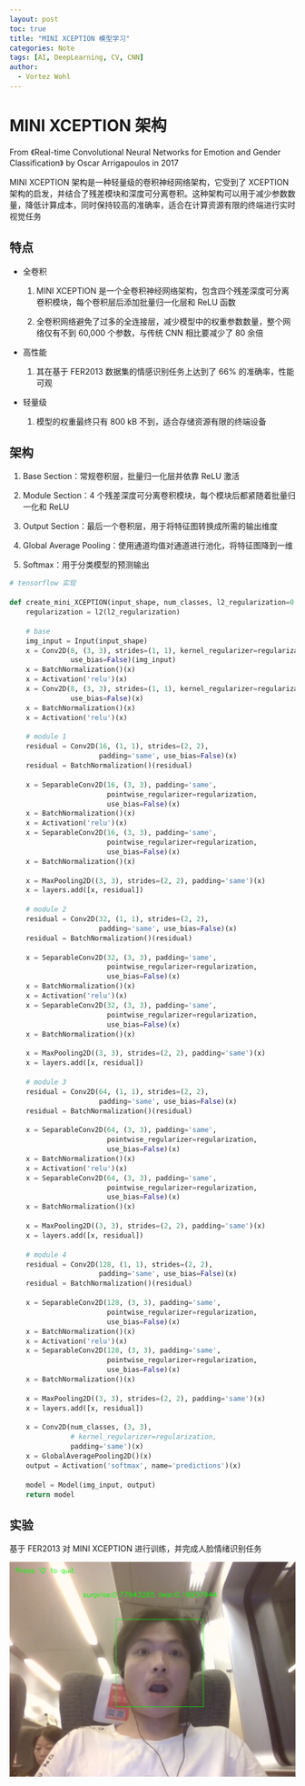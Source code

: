 ```yaml
---
layout: post
toc: true
title: "MINI XCEPTION 模型学习"
categories: Note
tags: [AI, DeepLearning, CV, CNN]
author:
  - Vortez Wohl
---
```

# MINI XCEPTION 架构

From 《Real-time Convolutional Neural Networks for Emotion and Gender Classification》 by Oscar Arrigapoulos in 2017

 MINI XCEPTION 架构是一种轻量级的卷积神经网络架构，它受到了 XCEPTION 架构的启发，并结合了残差模块和深度可分离卷积。这种架构可以用于减少参数数量，降低计算成本，同时保持较高的准确率，适合在计算资源有限的终端进行实时视觉任务

## 特点

- 全卷积

    1. MINI XCEPTION 是一个全卷积神经网络架构，包含四个残差深度可分离卷积模块，每个卷积层后添加批量归一化层和 ReLU 函数

    2. 全卷积网络避免了过多的全连接层，减少模型中的权重参数数量，整个网络仅有不到 60,000 个参数，与传统 CNN 相比要减少了 80 余倍

- 高性能

    1. 其在基于 FER2013 数据集的情感识别任务上达到了 66% 的准确率，性能可观

- 轻量级

    1. 模型的权重最终只有 800 kB 不到，适合存储资源有限的终端设备

## 架构

1. Base Section：常规卷积层，批量归一化层并依靠 ReLU 激活

2. Module Section：4 个残差深度可分离卷积模块，每个模块后都紧随着批量归一化和 ReLU

3. Output Section：最后一个卷积层，用于将特征图转换成所需的输出维度

4. Global Average Pooling：使用通道均值对通道进行池化，将特征图降到一维

5. Softmax：用于分类模型的预测输出

```python
# tensorflow 实现

def create_mini_XCEPTION(input_shape, num_classes, l2_regularization=0.01) -> Model:
    regularization = l2(l2_regularization)

    # base
    img_input = Input(input_shape)
    x = Conv2D(8, (3, 3), strides=(1, 1), kernel_regularizer=regularization,
               use_bias=False)(img_input)
    x = BatchNormalization()(x)
    x = Activation('relu')(x)
    x = Conv2D(8, (3, 3), strides=(1, 1), kernel_regularizer=regularization,
               use_bias=False)(x)
    x = BatchNormalization()(x)
    x = Activation('relu')(x)

    # module 1
    residual = Conv2D(16, (1, 1), strides=(2, 2),
                      padding='same', use_bias=False)(x)
    residual = BatchNormalization()(residual)

    x = SeparableConv2D(16, (3, 3), padding='same',
                        pointwise_regularizer=regularization,
                        use_bias=False)(x)
    x = BatchNormalization()(x)
    x = Activation('relu')(x)
    x = SeparableConv2D(16, (3, 3), padding='same',
                        pointwise_regularizer=regularization,
                        use_bias=False)(x)
    x = BatchNormalization()(x)

    x = MaxPooling2D((3, 3), strides=(2, 2), padding='same')(x)
    x = layers.add([x, residual])

    # module 2
    residual = Conv2D(32, (1, 1), strides=(2, 2),
                      padding='same', use_bias=False)(x)
    residual = BatchNormalization()(residual)

    x = SeparableConv2D(32, (3, 3), padding='same',
                        pointwise_regularizer=regularization,
                        use_bias=False)(x)
    x = BatchNormalization()(x)
    x = Activation('relu')(x)
    x = SeparableConv2D(32, (3, 3), padding='same',
                        pointwise_regularizer=regularization,
                        use_bias=False)(x)
    x = BatchNormalization()(x)

    x = MaxPooling2D((3, 3), strides=(2, 2), padding='same')(x)
    x = layers.add([x, residual])

    # module 3
    residual = Conv2D(64, (1, 1), strides=(2, 2),
                      padding='same', use_bias=False)(x)
    residual = BatchNormalization()(residual)

    x = SeparableConv2D(64, (3, 3), padding='same',
                        pointwise_regularizer=regularization,
                        use_bias=False)(x)
    x = BatchNormalization()(x)
    x = Activation('relu')(x)
    x = SeparableConv2D(64, (3, 3), padding='same',
                        pointwise_regularizer=regularization,
                        use_bias=False)(x)
    x = BatchNormalization()(x)

    x = MaxPooling2D((3, 3), strides=(2, 2), padding='same')(x)
    x = layers.add([x, residual])

    # module 4
    residual = Conv2D(128, (1, 1), strides=(2, 2),
                      padding='same', use_bias=False)(x)
    residual = BatchNormalization()(residual)

    x = SeparableConv2D(128, (3, 3), padding='same',
                        pointwise_regularizer=regularization,
                        use_bias=False)(x)
    x = BatchNormalization()(x)
    x = Activation('relu')(x)
    x = SeparableConv2D(128, (3, 3), padding='same',
                        pointwise_regularizer=regularization,
                        use_bias=False)(x)
    x = BatchNormalization()(x)

    x = MaxPooling2D((3, 3), strides=(2, 2), padding='same')(x)
    x = layers.add([x, residual])

    x = Conv2D(num_classes, (3, 3),
               # kernel_regularizer=regularization,
               padding='same')(x)
    x = GlobalAveragePooling2D()(x)
    output = Activation('softmax', name='predictions')(x)

    model = Model(img_input, output)
    return model
```

## 实验

基于 FER2013 对 MINI XCEPTION 进行训练，并完成人脸情绪识别任务

![alt text](/images/Mini-XCEPTION是什么/image-31.png)
